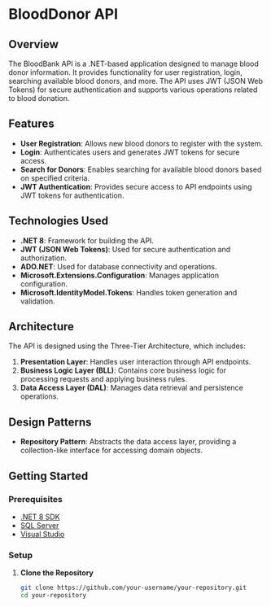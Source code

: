 # BloodDonor API

## Overview

The BloodBank API is a .NET-based application designed to manage blood donor information. It provides functionality for user registration, login, searching available blood donors, and more. The API uses JWT (JSON Web Tokens) for secure authentication and supports various operations related to blood donation.

## Features

- **User Registration**: Allows new blood donors to register with the system.
- **Login**: Authenticates users and generates JWT tokens for secure access.
- **Search for Donors**: Enables searching for available blood donors based on specified criteria.
- **JWT Authentication**: Provides secure access to API endpoints using JWT tokens for authentication.

## Technologies Used

- **.NET 8**: Framework for building the API.
- **JWT (JSON Web Tokens)**: Used for secure authentication and authorization.
- **ADO.NET**: Used for database connectivity and operations.
- **Microsoft.Extensions.Configuration**: Manages application configuration.
- **Microsoft.IdentityModel.Tokens**: Handles token generation and validation.

## Architecture

The API is designed using the Three-Tier Architecture, which includes:

1. **Presentation Layer**: Handles user interaction through API endpoints.
2. **Business Logic Layer (BLL)**: Contains core business logic for processing requests and applying business rules.
3. **Data Access Layer (DAL)**: Manages data retrieval and persistence operations.

## Design Patterns

- **Repository Pattern**: Abstracts the data access layer, providing a collection-like interface for accessing domain objects.

## Getting Started

### Prerequisites

- [.NET 8 SDK](https://dotnet.microsoft.com/download/dotnet/8.0)
- [SQL Server](https://www.microsoft.com/en-us/sql-server/sql-server-downloads)
- [Visual Studio](https://visualstudio.microsoft.com/)

### Setup

1. **Clone the Repository**

   ```bash
   git clone https://github.com/your-username/your-repository.git
   cd your-repository
